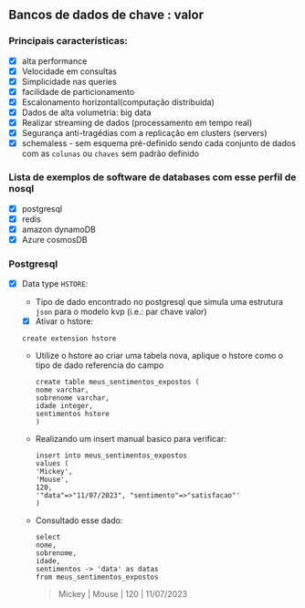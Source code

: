 ## Bancos de dados de chave : valor


### Principais características:
- [x] alta performance
- [x] Velocidade em consultas
- [x] Simplicidade nas queries
- [x] facilidade de particionamento
- [x] Escalonamento horizontal(computação distribuida)  
- [x] Dados de alta volumetria: big data
- [x] Realizar streaming de dados (processamento em tempo real)
- [x] Segurança anti-tragédias com a replicação em clusters (servers)
- [x] schemaless - sem esquema pré-definido sendo cada conjunto de dados com as `colunas` ou `chaves` sem padrão definido

### Lista de exemplos de software de databases com esse perfil de nosql
- [x] postgresql
- [x] redis
- [x] amazon dynamoDB
- [x] Azure cosmosDB

### Postgresql

- [x] Data type `HSTORE`:

  - Tipo de dado encontrado no postgresql que simula uma estrutura `json` para o modelo kvp (i.e.: par chave valor)
  - [x] Ativar o hstore:
  ```
  create extension hstore
  ```
  - Utilize o hstore ao criar uma tabela nova, aplique o hstore como o tipo de dado referencia do campo
    ```
    create table meus_sentimentos_expostos (
    nome varchar,
    sobrenome varchar,
    idade integer,
    sentimentos hstore
    )
    ```

  - Realizando um insert manual basico para verificar:
    ```
    insert into meus_sentimentos_expostos
    values (
    'Mickey',
    'Mouse',
    120,
    '"data"=>"11/07/2023", "sentimento"=>"satisfacao"'
    )
    ```

  - Consultado esse dado:
    ```
    select
    nome,
    sobrenome,
    idade,
    sentimentos -> 'data' as datas
    from meus_sentimentos_expostos
    ```
    > Mickey | Mouse | 120 | 11/07/2023
